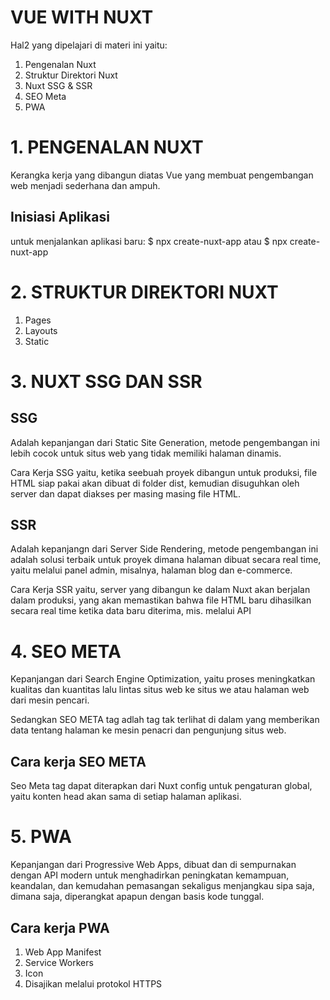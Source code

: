 # VUE WITH NUXT #
Hal2 yang dipelajari di materi ini yaitu:
1. Pengenalan Nuxt
2. Struktur Direktori Nuxt
3. Nuxt SSG & SSR
4. SEO Meta
5. PWA

# 1. PENGENALAN NUXT #
Kerangka kerja yang dibangun diatas Vue yang membuat pengembangan web menjadi sederhana dan ampuh.

## Inisiasi Aplikasi
untuk menjalankan aplikasi baru:
$ npx create-nuxt-app <nama-project>
atau
$ npx create-nuxt-app

# 2. STRUKTUR DIREKTORI NUXT
1. Pages
2. Layouts
3. Static

# 3. NUXT SSG DAN SSR
## SSG
Adalah kepanjangan dari Static Site Generation, metode pengembangan ini lebih cocok untuk situs web yang tidak memiliki halaman dinamis.

Cara Kerja SSG yaitu, ketika seebuah proyek dibangun untuk produksi, file HTML siap pakai akan dibuat di folder dist, kemudian disuguhkan oleh server dan dapat diakses per masing masing file HTML.

## SSR
Adalah kepanjangn dari Server Side Rendering, metode pengembangan ini adalah solusi terbaik untuk proyek dimana halaman dibuat secara real time, yaitu melalui panel admin, misalnya, halaman blog dan e-commerce.

Cara Kerja SSR yaitu, server yang dibangun ke dalam Nuxt akan berjalan dalam produksi, yang akan memastikan bahwa file HTML baru dihasilkan secara real time ketika data baru diterima, mis. melalui API

# 4. SEO META
Kepanjangan dari Search Engine Optimization, yaitu proses meningkatkan kualitas dan kuantitas lalu lintas situs web ke situs we atau halaman web dari mesin pencari.

Sedangkan SEO META tag adlah tag tak terlihat di dalam <head> yang memberikan data tentang halaman ke mesin penacri dan pengunjung situs web.

## Cara kerja SEO META
Seo Meta tag dapat diterapkan dari Nuxt config untuk pengaturan global, yaitu konten head akan sama di setiap halaman aplikasi.

# 5. PWA
Kepanjangan dari Progressive Web Apps, dibuat dan di sempurnakan dengan API modern untuk menghadirkan peningkatan kemampuan, keandalan, dan kemudahan pemasangan sekaligus menjangkau sipa saja, dimana saja, diperangkat apapun dengan basis kode tunggal.

## Cara kerja PWA
1. Web App Manifest
2. Service Workers
3. Icon
4. Disajikan melalui protokol HTTPS